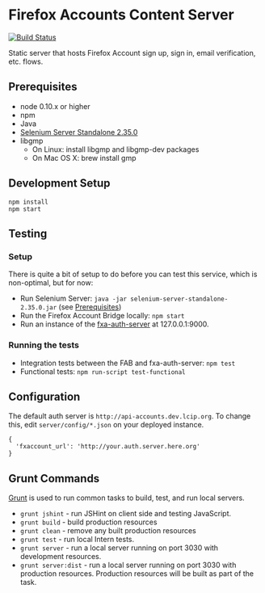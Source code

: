 # Firefox Accounts Content Server

[![Build Status](https://travis-ci.org/mozilla/fxa-content-server.png)](https://travis-ci.org/mozilla/fxa-content-server)

Static server that hosts Firefox Account sign up, sign in, email verification, etc. flows.

## Prerequisites

* node 0.10.x or higher
* npm
* Java
* [Selenium Server Standalone 2.35.0](http://selenium.googlecode.com/files/selenium-server-standalone-2.35.0.jar)
* libgmp
  * On Linux: install libgmp and libgmp-dev packages
  * On Mac OS X: brew install gmp

## Development Setup

```
npm install
npm start
```

## Testing

### Setup
There is quite a bit of setup to do before you can test this service, which is non-optimal, but for now:
  * Run Selenium Server: `java -jar selenium-server-standalone-2.35.0.jar` (see [Prerequisites](#prerequisites))
  * Run the Firefox Account Bridge locally: `npm start`
  * Run an instance of the [fxa-auth-server](https://github.com/mozilla/fxa-auth-server) at 127.0.0.1:9000.

### Running the tests
  * Integration tests between the FAB and fxa-auth-server: `npm test`
  * Functional tests: `npm run-script test-functional`

<!-- The below test is relevant to using the FAB as a Persona bridge, which is put on the back burner for now -->
<!--  * Server test: `npm run-script test-server` (Selenium server not required) -->

<!--
## Persona Bridge Setup

### One Time Setup

    cp server/config/local.json-dist server/config/local.json

### Running the service

Issuer determines the hostname and the environment`PORT` variable the port.

    PORT=3030 npm start

The easiest way to develop, is to run a local browserid instance and `SHIMMED_PRIMARIES`:

You have to save the `/.well-known/browserid` to the file system:

    curl http://localhost:3030/.well-known/browserid > /tmp/fxwellknown

And then start up browserid:

    SHIMMED_PRIMARIES="dev.fxaccounts.mozilla.org|http://127.0.0.1:3030|/tmp/fxwellknown"  npm start

Now you can type foo@dev.fxaccounts.mozilla.org in the test dialog at http://127.0.0.1:10001/. No DNS or `/etc/hosts` hacks are needed.

Password is 'asdf'.

-->

## Configuration

The default auth server is `http://api-accounts.dev.lcip.org`.  To change this,
edit `server/config/*.json` on your deployed instance.

    {
      'fxaccount_url': 'http://your.auth.server.here.org'
    }


## Grunt Commands

[Grunt](http://gruntjs.com/) is used to run common tasks to build, test, and run local servers.

* `grunt jshint` - run JSHint on client side and testing JavaScript.
* `grunt build` - build production resources
* `grunt clean` - remove any built production resources
* `grunt test` - run local Intern tests.
* `grunt server` - run a local server running on port 3030 with development resources.
* `grunt server:dist` - run a local server running on port 3030 with production resources. Production resources will be built as part of the task.


